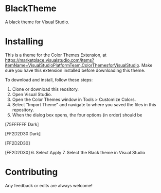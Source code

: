 # BlackTheme
A black theme for Visual Studio.

# Installing
This is a theme for the Color Themes Extension, at https://marketplace.visualstudio.com/items?itemName=VisualStudioPlatformTeam.ColorThemesforVisualStudio. Make sure you have this extension installed before downloading this theme.

To download and install, follow these steps:
1. Clone or download this reository. 
2. Open Visual Studio.
3. Open the Color Themes window in Tools > Customize Colors.
4. Select "Import Theme" and navigate to where you saved the files in this repository. 
5. When the dialog box opens, the four options (in order) should be 
  
  [75FFFFFF  Dark]
  
  [FF2D2D30  Dark]
  
  [FF2D2D30]
  
  [FF2D2D30]
6. Select Apply
7. Select the Black theme in Visual Studio
  
# Contributing
Any feedback or edits are always welcome!
